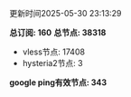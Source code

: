 更新时间2025-05-30 23:13:29

**总订阅: 160**
**总节点: 38318**
- vless节点: 17408
- hysteria2节点: 3

**google ping有效节点: 343**
